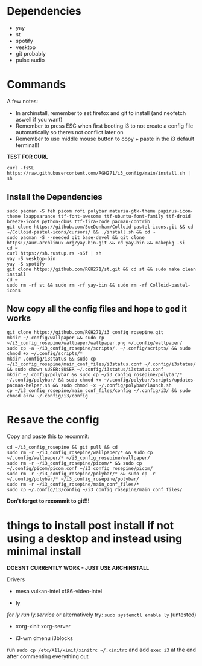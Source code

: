 # Dependencies

- yay
- st
- spotify
- vesktop
- git probably
- pulse audio

# Commands

A few notes:
- In archinstall, remember to set firefox and git to install (and neofetch aswell if you want)
- Remember to press ESC when first booting i3 to not create a config file automatically so theres not conflict later on
- Remember to use middle mouse button to copy + paste in the i3 default terminal!!

**TEST FOR CURL**

```
curl -fsSL https://raw.githubusercontent.com/RGH271/i3_config/main/install.sh | sh
```

## Install the Dependencies

```
sudo pacman -S feh picom rofi polybar materia-gtk-theme papirus-icon-theme lxappearance ttf-font-awesome ttf-ubuntu-font-family ttf-droid breeze-icons python-dbus ttf-fira-code pacman-contrib
git clone https://github.com/SueDonham/Colloid-pastel-icons.git && cd ~/Colloid-pastel-icons/cursors/ && ./install.sh && cd ~
sudo pacman -S --needed git base-devel && git clone https://aur.archlinux.org/yay-bin.git && cd yay-bin && makepkg -si
cd ~
curl https://sh.rustup.rs -sSf | sh
yay -S vesktop-bin
yay -S spotify
git clone https://github.com/RGH271/st.git && cd st && sudo make clean install
cd ~
sudo rm -rf st && sudo rm -rf yay-bin && sudo rm -rf Colloid-pastel-icons
```


## Now copy all the config files and hope to god it works

```
git clone https://github.com/RGH271/i3_config_rosepine.git
mkdir ~/.config/wallpaper && sudo cp ~/i3_config_rosepine/wallpaper/wallpaper.png ~/.config/wallpaper/
sudo cp -a ~/i3_config_rosepine/scripts/. ~/.config/scripts/ && sudo chmod +x ~/.config/scripts/*
mkdir .config/i3status && sudo cp ~/i3_config_rosepine/main_conf_files/i3status.conf ~/.config/i3status/ && sudo chown $USER:$USER ~/.config/i3status/i3status.conf
mkdir ~/.config/polybar && sudo cp ~/i3_config_rosepine/polybar/* ~/.config/polybar/ && sudo chmod +x ~/.config/polybar/scripts/updates-pacman-helper.sh && sudo chmod +x ~/.config/polybar/launch.sh
cp ~/i3_config_rosepine/main_conf_files/config ~/.config/i3/ && sudo chmod a+rw ~/.config/i3/config
```

# Resave the config

Copy and paste this to recommit:

```
cd ~/i3_config_rosepine && git pull && cd
sudo rm -r ~/i3_config_rosepine/wallpaper/* && sudo cp ~/.config/wallpaper/* ~/i3_config_rosepine/wallpaper/
sudo rm -r ~/i3_config_rosepine/picom/* && sudo cp ~/.config/picom/picom.conf ~/i3_config_rosepine/picom/
sudo rm -r ~/i3_config_rosepine/polybar/* && sudo cp -r ~/.config/polybar/* ~/i3_config_rosepine/polybar/
sudo rm -r ~/i3_config_rosepine/main_conf_files/*
sudo cp ~/.config/i3/config ~/i3_config_rosepine/main_conf_files/
```


**Don't forget to recommit to git!!!**

# things to install post install if not using a desktop and instead using minimal install

**DOESNT CURRENTLY WORK - JUST USE ARCHINSTALL**

Drivers

- mesa vulkan-intel xf86-video-intel

- ly

*for ly run ly.service*
or alternatively try: `sudo systemctl enable ly` (untested)

- xorg-xinit xorg-server

- i3-wm dmenu i3blocks

run `sudo cp /etc/X11/xinit/xinitrc ~/.xinitrc` and add `exec i3` at the end after commenting everything out
